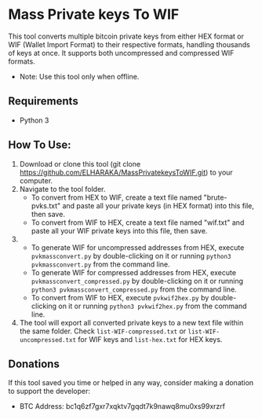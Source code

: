 # Mass Private keys To WIF
This tool converts multiple bitcoin private keys from either HEX format or WIF (Wallet Import Format) to their respective formats, handling thousands of keys at once. It supports both uncompressed and compressed WIF formats.
* Note: Use this tool only when offline.

## Requirements
- Python 3

## How To Use:
1) Download or clone this tool (git clone https://github.com/ELHARAKA/MassPrivatekeysToWIF.git) to your computer.
2) Navigate to the tool folder.
   - To convert from HEX to WIF, create a text file named "brute-pvks.txt" and paste all your private keys (in HEX format) into this file, then save.
   - To convert from WIF to HEX, create a text file named "wif.txt" and paste all your WIF private keys into this file, then save.
3)
    - To generate WIF for uncompressed addresses from HEX, execute `pvkmassconvert.py` by double-clicking on it or running `python3 pvkmassconvert.py` from the command line.
    - To generate WIF for compressed addresses from HEX, execute `pvkmassconvert_compressed.py` by double-clicking on it or running `python3 pvkmassconvert_compressed.py` from the command line.
    - To convert from WIF to HEX, execute `pvkwif2hex.py` by double-clicking on it or running `python3 pvkwif2hex.py` from the command line.
4) The tool will export all converted private keys to a new text file within the same folder. Check `list-WIF-compressed.txt` or `list-WIF-uncompressed.txt` for WIF keys and `list-hex.txt` for HEX keys.

## Donations
If this tool saved you time or helped in any way, consider making a donation to support the developer:
* BTC Address: bc1q6zf7gxr7xqktv7gqdt7k9nawq8mu0xs99xrzrf
